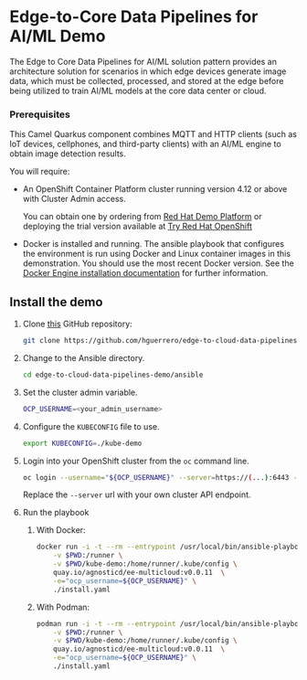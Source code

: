 # Edge-to-Core Data Pipelines for AI/ML Demo

The Edge to Core Data Pipelines for AI/ML solution pattern provides an architecture solution for scenarios in which edge devices generate image data, which must be collected,  processed, and stored at the edge before being utilized to train AI/ML  models at the core data center or cloud.

### Prerequisites

This Camel Quarkus component combines MQTT and HTTP clients (such as IoT devices, cellphones, and third-party clients) with an AI/ML engine to obtain image detection results.

You will require:

- An OpenShift Container Platform cluster running version 4.12 or above with Cluster Admin access.

  You can obtain one by ordering from [Red Hat Demo Platform](https://demo.redhat.com/catalog?search=4.12) or deploying the trial version available at [Try Red Hat OpenShift](https://www.redhat.com/en/technologies/cloud-computing/openshift/try-it)

- Docker is installed and running.
  The ansible playbook that configures the environment is run using Docker and Linux container images in this demonstration. You should use the most recent Docker version. See the [Docker Engine installation documentation](https://docs.docker.com/engine/installation/) for further information. 

## Install the demo

1. Clone [this](https://github.com/RedHat-Middleware-Workshops/camel-edge-rhte) GitHub repository:

    ```sh
    git clone https://github.com/hguerrero/edge-to-cloud-data-pipelines-demo.git
    ```

2. Change to the Ansible directory.

    ```sh
    cd edge-to-cloud-data-pipelines-demo/ansible
    ```

3. Set the cluster admin variable.

    ```sh
    OCP_USERNAME=<your_admin_username>
    ```

4. Configure the `KUBECONFIG` file to use.

    ```sh
    export KUBECONFIG=./kube-demo
    ```

5. Login into your OpenShift cluster from the `oc` command line.

    ```sh
    oc login --username="${OCP_USERNAME}" --server=https://(...):6443 --insecure-skip-tls-verify=true
    ```

    Replace the `--server` url with your own cluster API endpoint.

6. Run the playbook

    1. With Docker:

        ```sh
        docker run -i -t --rm --entrypoint /usr/local/bin/ansible-playbook \
            -v $PWD:/runner \
            -v $PWD/kube-demo:/home/runner/.kube/config \
            quay.io/agnosticd/ee-multicloud:v0.0.11  \
            -e="ocp_username=${OCP_USERNAME}" \
            ./install.yaml
        ```

    2. With Podman:

        ```sh
        podman run -i -t --rm --entrypoint /usr/local/bin/ansible-playbook \
            -v $PWD:/runner \
            -v $PWD/kube-demo:/home/runner/.kube/config \
            quay.io/agnosticd/ee-multicloud:v0.0.11  \
            -e="ocp_username=${OCP_USERNAME}" \
            ./install.yaml
        ```

